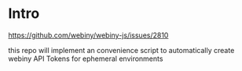 # Intro

https://github.com/webiny/webiny-js/issues/2810

this repo will implement an convenience script to automatically create webiny API Tokens for ephemeral environments
